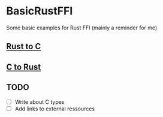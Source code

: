 # BasicRustFFI
Some basic examples for Rust FFI (mainly a reminder for me)



## [Rust to C](https://github.com/GuilloteauQ/BasicRustFFI/tree/master/rust_to_c)

## [C to Rust](https://github.com/GuilloteauQ/BasicRustFFI/tree/master/c_to_rust)


## TODO

 - [ ] Write about C types
 - [ ] Add links to external ressources

